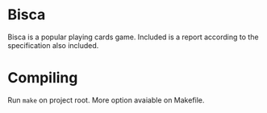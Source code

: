 # Bisca
Bisca is a popular playing cards game. Included is a report according to the specification also included.

# Compiling
Run `make` on project root. More option avaiable on Makefile.
